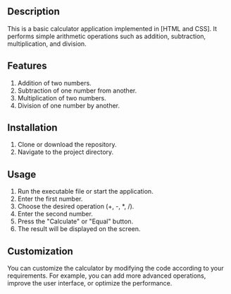 ## Description

This is a basic calculator application implemented in [HTML and CSS]. It performs simple arithmetic operations such as addition, subtraction, multiplication, and division.


## Features

1) Addition of two numbers.
2) Subtraction of one number from another.
3) Multiplication of two numbers.
4) Division of one number by another.


## Installation

1) Clone or download the repository.
2) Navigate to the project directory.


## Usage

1) Run the executable file or start the application.
2) Enter the first number.
3) Choose the desired operation (+, -, *, /).
4) Enter the second number.
5) Press the "Calculate" or "Equal" button.
6) The result will be displayed on the screen.


## Customization

You can customize the calculator by modifying the code according to your requirements. For example, you can add more advanced operations, improve the user interface, or optimize the performance.
